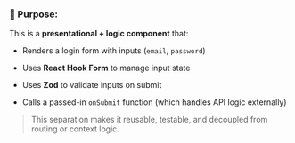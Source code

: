 ### 📌 Purpose:

This is a **presentational + logic component** that:

- Renders a login form with inputs (`email`, `password`)
    
- Uses **React Hook Form** to manage input state
    
- Uses **Zod** to validate inputs on submit
    
- Calls a passed-in `onSubmit` function (which handles API logic externally)
    

> This separation makes it reusable, testable, and decoupled from routing or context logic.

